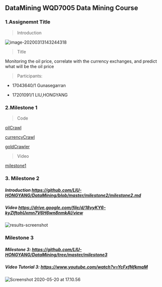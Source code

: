 ## DataMining WQD7005 Data Mining Course



### 1.Assignemnt Title

> Introduction

![image-20200313143244318](https://tva1.sinaimg.cn/large/00831rSTgy1gcsafj84etj311y0sggr3.jpg)

> Title

   Monitoring the oil price, correlate with the currency exchanges, and predict what will be the oil price


> Participants:

- 17043640/1 Gunasegarran

- 17201091/1 LIU,HONGYANG



### 2.Milestone 1



> Code

[oilCrawl](https://github.com/LIU-HONGYANG/DataMining/blob/master/milestone1/oilCrawl/oilCrawl.py)

[currencyCrawl](https://github.com/LIU-HONGYANG/DataMining/blob/master/milestone1/currencyCrawl/currencyCrawl.py)

[goldCrawler](https://github.com/LIU-HONGYANG/DataMining/blob/master/milestone1/goldCrawler/goldCrawler.py)




> Video

[milestone1](https://drive.google.com/file/d/1KrrsCMB0a2NQ_mDKLDcw9Ky1hAwy11aB/view)





### 3. Milestone 2



##### Introduction https://github.com/LIU-HONGYANG/DataMining/blob/master/milestone2/milestone2.md

##### Video https://drive.google.com/file/d/18vyKY6-kyZlftohUxmn7V6H6wn8nmkAI/view



![results-screenshot](https://tva1.sinaimg.cn/large/00831rSTgy1gd2w96zc4ij30wk0lq43g.jpg)





### Milestone 3

##### Milestone 3: https://github.com/LIU-HONGYANG/DataMining/tree/master/milestone3

##### Video Tutorial 3: https://www.youtube.com/watch?v=YcFxfNfkmqM



![Screenshot 2020-05-20 at 17.10.56](https://tva1.sinaimg.cn/large/007S8ZIlgy1gez2ftu8udj30si106wm7.jpg)